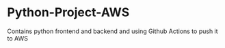 # Python-Project-AWS
Contains python frontend and backend and using Github Actions to push it to AWS
